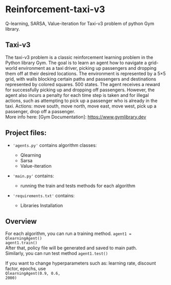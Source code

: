 # Reinforcement-taxi-v3
Q-learning, SARSA, Value-iteration for Taxi-v3 problem of python Gym library.

## Taxi-v3
The taxi-v3 problem is a classic reinforcement learning problem in the Python library Gym.
The goal is to learn an agent how to navigate a grid-world environment as a taxi driver, picking up passengers and dropping them off at their desired locations.
The environment is represented by a 5×5 grid, with walls blocking certain paths and 
passengers and destinations represented by colored squares. 500 states.
The agent receives a reward for successfully picking up and dropping off passengers. However, the agent also incurs a penalty for each time step is taken and for illegal actions, such as attempting to pick up a passenger who is already in the taxi.
Actions: move south, move north, move east, move west, pick up a passenger, drop off a passenger.
</br>More info here: [Gym Documentation]: https://www.gymlibrary.dev

## Project files:
- <code>'agents.py'</code> contains algorithm classes:
	- Qlearning 
	- Sarsa
	- Value-iteration 

- <code>'main.py'</code> contains:
	- running the train and tests methods for each algorithm

- <code>'requirements.txt'</code> contains:
	- Libraries Installation

## Overview

For each algorithm, you can run a training method.
<code>agent1 = QlearningAgent()</br>agent1.train()</code>
</br>After that, policy file will be generated and saved to main path.
</br>Similarly, you can run test method <code>agent1.test()</code>

If you want to change hyperparameters such as: learning rate, discount factor, epochs, 
use </br><code>QlearningAgent(0.9, 0.6, 2000)</code>
